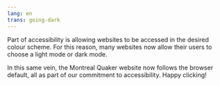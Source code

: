 ```yaml
---
lang: en
trans: going-dark
---
```

Part of accessibility is allowing websites to be accessed in the desired colour scheme. For this reason, many websites now allow their users to choose a light mode or dark mode.

In this same vein, the Montreal Quaker website now follows the browser default, all as part of our commitment to accessibility. Happy clicking!
